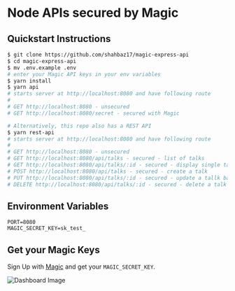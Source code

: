 # Node APIs secured by Magic

## Quickstart Instructions

```bash
$ git clone https://github.com/shahbaz17/magic-express-api
$ cd magic-express-api
$ mv .env.example .env
# enter your Magic API keys in your env variables
$ yarn install
$ yarn api
# starts server at http://localhost:8080 and have following route
#
# GET http://localhost:8080 - unsecured
# GET http://localhost:8080/secret - secured with Magic

# Alternatively, this repo also has a REST API
$ yarn rest-api
# starts server at http://localhost:8080 and have following route
#
# GET http://localhost:8080 - unsecured
# GET http://localhost:8080/api/talks - secured - list of talks
# GET http://localhost:8080/api/talks/:id - secured - display single talk based on id
# POST http://localhost:8080/api/talks - secured - create a talk
# PUT http://localhost:8080/api/talks/:id - secured - update a tallk based on id
# DELETE http://localhost:8080/api/talks/:id - secured - delete a talk based on id
```

## Environment Variables

```
PORT=8080
MAGIC_SECRET_KEY=sk_test_
```

## Get your Magic Keys

Sign Up with [Magic](https://dashboard.magic.link/signup) and get your `MAGIC_SECRET_KEY`.

![Dashboard Image](https://dev-to-uploads.s3.amazonaws.com/uploads/articles/dw9pkxeqf1cpmuch5a1h.png)
